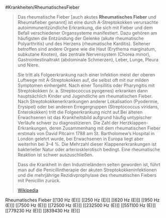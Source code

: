 #Krankheiten/RheumatischesFieber

> Das rheumatische Fieber [auch akutes **Rheumatisches Fieber** und Rheumafieber genannt] ist eine durch A-Streptokokken verursachte autoimmunentzündliche Erkrankung, die sich mit Fieber und dem Befall verschiedener Organsysteme manifestiert. Dazu gehören am häufigsten die Entzündung der Gelenke (akute rheumatische Polyarthritis) und des Herzens (rheumatische Karditis). Seltener betroffen sind andere Organe wie die Haut (Erythema marginatum, subkutane Knoten), das zentrale Nervensystem (Chorea minor), Gastrointestinaltrakt (abdominale Schmerzen), Leber, Lunge, Pleura und Niere.
>
> Sie tritt als Folgeerkrankung nach einer Infektion meist der oberen Luftwege mit A-Streptokokken auf, die selbst oft mit nur milden Symptomen einhergeht.  Nach einer Tonsillitis oder Pharyngitis mit Streptokokken (v. a. Streptococcus pyogenes) erkranken dann hauptsächlich Kinder und Jugendliche am rheumatischen Fieber. Nach Streptokokkenerkrankungen anderer Lokalisation (Pyodermie, Erysipel) oder bei anderen Erregergruppen (Streptococcus viridans, Enterokokken) tritt die Folgeerkrankung nicht auf.Bei älteren Erwachsenen ist das Krankheitsbild aufgrund häufig untypischer Verläufe schwer zu diagnostizieren. Die Zahl der Herzklappen-Erkrankungen, deren Zusammenhang mit dem rheumatischen Fieber erstmals von David Pitcairn 1788 am St. Bartholomew’s Hospital in London gelehrt wurde, bei Erwachsenen in Europa liegt aber weiterhin bei 3–4 %. Die Mehrzahl dieser Klappenerkrankungen ist bakterieller Natur oder arteriosklerotisch bedingt. Eine rheumatische Reaktion ist schwer auszuschließen.
>
> Dass die Krankheit in den Industrieländern selten geworden ist, führt man auf die Penicillintherapie der akuten Streptokokkeninfektionen und die mehrjährige Rezidivprophylaxe des rheumatischen Fiebers mit Penicillin zurück.
>
> [Wikipedia](https://de.wikipedia.org/wiki/Rheumatisches%20Fieber)

Rheumatisches Fieber
[[130 Hz (E)]]
[[250 Hz (E)]]
[[620 Hz (E)]]
[[950 Hz (E)]]
[[7500 Hz (E)]]
[[72500 Hz (E)]]
[[232500 Hz (E)]]
[[551100 Hz (E)]]
[[779230 Hz (E)]]
[[839430 Hz (E)]]